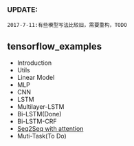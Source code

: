 ### UPDATE:  
    2017-7-11:有些模型写法比较旧，需要重构，TODO

## tensorflow_examples

+ Introduction
+ Utils
+ Linear Model
+ MLP
+ CNN
+ LSTM
+ Multilayer-LSTM
+ Bi-LSTM(Done)
+ Bi-LSTM-CRF
+ [Seq2Seq with attention](https://github.com/hpzhao/seq2seq)
+ Muti-Task(To Do)

